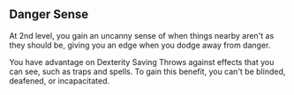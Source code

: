 ## Danger Sense
At 2nd level, you gain an uncanny sense of when things nearby aren't as they should be, giving you an edge when you dodge away from danger.

You have advantage on Dexterity Saving Throws against effects that you can see, such as traps and spells.
To gain this benefit, you can't be blinded, deafened, or incapacitated.

<!--

-<< CHANGES >>-
- none

-<< TODO >>-
- none

-<< COMMENTARY >>-
- Danger Sense felt a bit misplaced when Strength should be first and foremost for a barbarian.
- in order to offset this, a similar ability -- muscle memory -- has been added at first level.

-->

